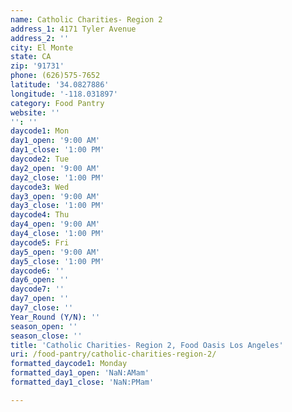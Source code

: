 ```yaml
---
name: Catholic Charities- Region 2
address_1: 4171 Tyler Avenue
address_2: ''
city: El Monte
state: CA
zip: '91731'
phone: (626)575-7652
latitude: '34.0827886'
longitude: '-118.031897'
category: Food Pantry
website: ''
'': ''
daycode1: Mon
day1_open: '9:00 AM'
day1_close: '1:00 PM'
daycode2: Tue
day2_open: '9:00 AM'
day2_close: '1:00 PM'
daycode3: Wed
day3_open: '9:00 AM'
day3_close: '1:00 PM'
daycode4: Thu
day4_open: '9:00 AM'
day4_close: '1:00 PM'
daycode5: Fri
day5_open: '9:00 AM'
day5_close: '1:00 PM'
daycode6: ''
day6_open: ''
daycode7: ''
day7_open: ''
day7_close: ''
Year_Round (Y/N): ''
season_open: ''
season_close: ''
title: 'Catholic Charities- Region 2, Food Oasis Los Angeles'
uri: /food-pantry/catholic-charities-region-2/
formatted_daycode1: Monday
formatted_day1_open: 'NaN:AMam'
formatted_day1_close: 'NaN:PMam'

---
```

